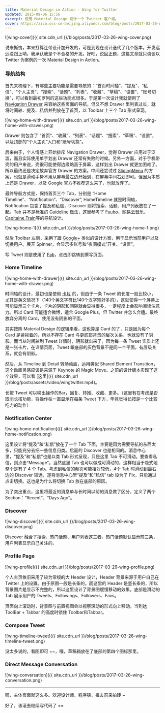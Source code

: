 ```yaml
---
title: Material Design in Action - Wing for Twitter
updated: 2015-09-06 15:56
excerpt: 使用 Material Design 设计一个 Twitter 客户端。
cover: https://zico.oss-cn-beijing.aliyuncs.com/blog/posts/2017-03-26-wing-cover.png
---
```


![wing-cover]({{ site.cdn_url }}/blog/posts/2017-03-26-wing-cover.png)

说来惭愧，本来打算连带设计加开发的，可是到现在设计迭代了几个版本。开发远远没跟上呐，我承认我是个不合格的开发。好吧，说回正题，这篇文章就只谈谈以  Twitter 为案例的一次 Material Design in Action。

### 导航结构

首先来梳理下，有哪些主要功能是需要导航的：“首页时间轴”、“提及”、“私信”、“个人主页”、“搜索”、“话题”、“列表”、“收藏”、“草稿”、“设置”、“账号切换”，可以看到最初罗列的这些功能点很多。于是第一次设计我就使用了 [Navigation Drawer](https://www.google.com/design/spec/patterns/navigation-drawer.html#) 来容纳这些页面的导航。但又不想 Drawer 里列表过长，就将时间轴、提及、私信并列放在了首页，以 Toolbar 上三个 Tab 形式呈现。

![wing-home-with-drawer]({{ site.cdn_url }}/blog/posts/2017-03-26-wing-home-with-drawer.png)

Drawer 则包含了 “首页”、“收藏”、“列表”、“话题”、“搜索”、“草稿”、“设置”，以及顶部的“个人主页”入口和“账号切换”。

后来由于，个人情感上开始排斥 Navigation Drawer，觉得 Drawer 应用过于泛滥，而且实际使用单手划出 Drawer 还常有失败的时候。另外一方面，对于手机带壳的用户来说，壳很可能使得边缘略高于屏幕，这样划出 Drawer 就更加困难了。所以最终还是决定放弃官方 Drawer 的方案，中间还尝试过 [SlidingMenu](https://github.com/jfeinstein10/SlidingMenu) 的方案，也就是滑动手势不用从屏幕最左边开始划，在屏幕中间右划即可。但因为本质上还是 Drawer，以及 Google 官方不推荐这么来了，也就放弃了。

最终导航方式是，保持首页三个 Tab，分别是 “Home Timeline”、“Notification”、“Discover”, HomeTimeline 就是时间轴，Notification 包含了提及和私信，Discover 则将搜索、话题、用户列表放在了一起。Tab 并不是标准的 [Guideline](https://www.google.com/design/spec/components/tabs.html#tabs-usage) 做法，这里参考了 [Fuubo](http://www.wandoujia.com/apps/me.imid.fuubo)、[网易云音乐](http://www.wandoujia.com/apps/com.netease.cloudmusic)、[Capitaine Train](https://play.google.com/store/apps/details?id=com.capitainetrain.android)等的导航设计。

![wing-home-1]({{ site.cdn_url }}/blog/posts/2017-03-26-wing-home-1.png)

然后 Toolbar 左侧，采用了跟 [Google+](https://play.google.com/store/apps/details?id=com.google.android.apps.plus) 类似的设计方案，用于显示当前用户以及切换用户。展开 Spinner，会显示多账号和“夜间模式”开关、“设置”。

写 Tweet 则是使用了 [Fab](https://www.google.com/design/spec/components/buttons-floating-action-button.html)，点击即跳转到撰写页面。

### Home Timeline

![wing-home-with-drawer]({{ site.cdn_url }}/blog/posts/2017-03-26-wing-home-with-drawer.png)

时间轴的设计，最初也是使用 [卡片](https://www.google.com/design/spec/components/cards.html#cards-usage) 的，但由于一条 Tweet 的长度一般比较小，尤其是英文情况下（140个英文字符比140个汉字短好多的），这就使得一个屏幕上可能显示三个卡片，卡片的阴影和间隔就会显得很多，一定程度上会影响阅读注意力。所以 Card 可能适合微博，适合 Google Plus，但 Twitter 并怎么合适。最终放弃分离的 Card，使用没有阴影的平面。

其实按照 Material Design 的逻辑来看，这也算是 Card 的了，只是因为每个 Card 是紧挨着的，所以不存在 Card 与更底部背景的层次关系，也就没有了阴影。而当从时间轴到 Tweet 详情时，阴影就出来了，因为每一条 Tweet 实质上还是一张卡片，在详情页面，Tweet 跟底部的灰色背景不是同一个平面，有层级关系，就会有阴影。

然后，从 Timeline 到 Detail 转场动画，运用类似 Shared Element Transition，这个动画灵感应该是来源于 Keynote 的 Magic Move。之前的设计版本实现了这个效果，可以看 [这里]({{ site.cdn_url }}/blog/posts/assets/video/wingtwitter.mp4)。

长按 Tweet 可以唤出操作的Bar，回复、转推、收藏、更多。（这里有在考虑是否取消长按功能，将操作栏一直显示在每条 Tweet 下方，毕竟觉得长按是一个比较吃力的动作）

### Notification Center

![wing-home-notification]({{ site.cdn_url }}/blog/posts/2017-03-26-wing-home-notification.png)

这里设计将“提及”和“私信”放在了一个 Tab 下面，主要是因为需要导航的东西太多，只能充分去把一些信息归类。后面的 Discover 也是相同的。消息中心里，“提及”和“私信”也是以类 Tab 形式呈现，只是这里 Tab 不可滑动。要查看私信，则点击“Message”。当然这里 Tab 也可以做成可滑动的，这样相当于隐式地整个是有了 4 个 Tab。考虑到私信的频次可能相对较低，4个 Tab 时滑动到最右边的 Discover 较远，遂将消息中心里“提及”和“私信” tab 设为了 Fix，只能通过点击切换。这也是为什么将切换 Tab 放在底部的原因。

为了突出重点，这里将最近的消息单与长时间以前的消息做了区分，定义了两个 Section：“Recent”、“Days Ago”。

### Discover

![wing-discover]({{ site.cdn_url }}/blog/posts/2017-03-26-wing-discover.png)

Discover 融合了搜索、热门话题、用户列表这三者。热门话题默认显示前三条，用户列表显示自己关注的。

### Profile Page

![wing-profile]({{ site.cdn_url }}/blog/posts/2017-03-26-wing-profile.png)

个人主页依旧采用了较为常规的大 Header 设计，Header 背景来源于用户自己在 Twitter 上的设置。由于原图一般是长条的，而这里的 Header 是竖长条的，所以背景图片是显示不完整的，所以这里设计了背景图缓慢移动的效果。底部是滑动的 Tab 展示用户的 Tweets、Followings、Followers、Favs。

页面向上滚动时，背景图与前置视图会以视察滚动的形式向上移动，当到达 ToolBar + Tabbar 的高度时锁住 Toolbar和Tabbar。

### Compose Tweet

![wing-timeline-tweet]({{ site.cdn_url }}/blog/posts/2017-03-26-wing-timeline-tweet.png)

没太多说的，看图即可 ==，哦，草稿箱放在了底部的第四个图标那里。

### Direct Message Conversation

![wing-conversation]({{ site.cdn_url }}/blog/posts/2017-03-26-wing-conversation.png)

---

嗯，主体页面就这么多。欢迎设计师、程序猿、推友前来拍砖 ~

好了，该滚去继续写代码了 ==

